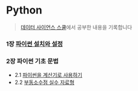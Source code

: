 # Python 
>[데이터 사이언스 스쿨](https://datascienceschool.net/intro.html)에서 공부한 내용을 기록합니다

### 1장 [파이썬 설치와 설정](./python_setting.md)  

### 2장 파이썬 기초 문법  
  * 2.1 [파이썬을 계산기로 사용하기](./python_calculator.md)  
  * 2.2 [부동소수점 실수 자료형](./python_datatype.md)
  
